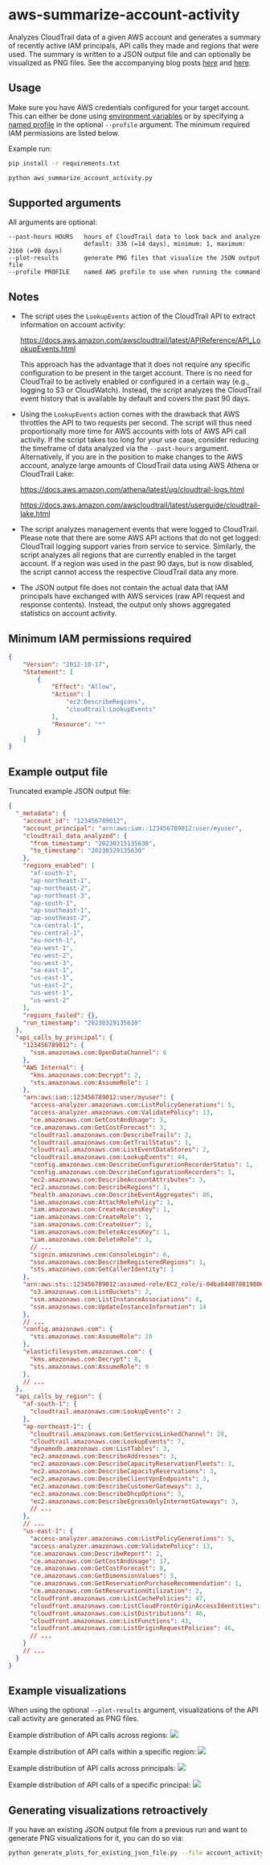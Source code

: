 # aws-summarize-account-activity

Analyzes CloudTrail data of a given AWS account and generates a summary of recently active IAM principals, API calls they made and regions that were used. The summary is written to a JSON output file and can optionally be visualized as PNG files. See the accompanying blog posts 
[here](https://medium.com/@michael.kirchner/how-to-get-an-overview-of-activities-going-on-within-an-aws-account-cb1608076819) and [here](https://medium.com/@michael.kirchner/visualizing-api-call-activity-in-your-aws-account-e5b37b520106). 


## Usage

Make sure you have AWS credentials configured for your target account. This can either be done using [environment 
variables](https://docs.aws.amazon.com/cli/latest/userguide/cli-configure-envvars.html) or by specifying a [named 
profile](https://docs.aws.amazon.com/cli/latest/userguide/cli-configure-profiles.html) in the optional `--profile` 
argument. The minimum required IAM permissions are listed below. 

Example run:

```bash
pip install -r requirements.txt

python aws_summarize_account_activity.py
```


## Supported arguments

All arguments are optional:

```
--past-hours HOURS   hours of CloudTrail data to look back and analyze
                     default: 336 (=14 days), minimum: 1, maximum: 2160 (=90 days)
--plot-results       generate PNG files that visualize the JSON output file
--profile PROFILE    named AWS profile to use when running the command
```


## Notes

* The script uses the `LookupEvents` action of the CloudTrail API to extract information on account activity:

  https://docs.aws.amazon.com/awscloudtrail/latest/APIReference/API_LookupEvents.html

  This approach has the advantage that it does not require any specific configuration to be present in the target account. There is no need for CloudTrail to be actively enabled or configured in a certain way (e.g., logging to S3 or CloudWatch). Instead, the script analyzes the CloudTrail event history that is available by default and covers the past 90 days.
  
* Using the `LookupEvents` action comes with the drawback that AWS throttles the API to two requests per second. The script will thus need proportionally more time for AWS accounts with lots of AWS API call activity. If the script takes too long for your use case, consider reducing the timeframe of data analyzed via the `--past-hours` argument. Alternatively, if you are in the position to make changes to the AWS account, analyze large amounts of CloudTrail data using AWS Athena or CloudTrail Lake:

  https://docs.aws.amazon.com/athena/latest/ug/cloudtrail-logs.html
  
  https://docs.aws.amazon.com/awscloudtrail/latest/userguide/cloudtrail-lake.html

* The script analyzes management events that were logged to CloudTrail. Please note that there are some AWS API actions that do not get logged: CloudTrail logging support varies from service to service. Similarly, the script analyzes all regions that are currently enabled in the target account. If a region was used in the past 90 days, but is now disabled, the script cannot access the respective CloudTrail data any more.

* The JSON output file does not contain the actual data that IAM principals have exchanged with AWS services (raw API request and response contents). Instead, the output only shows aggregated statistics on account activity.


## Minimum IAM permissions required

```json
{
    "Version": "2012-10-17",
    "Statement": [
        {
            "Effect": "Allow",
            "Action": [
                "ec2:DescribeRegions",
                "cloudtrail:LookupEvents"
            ],
            "Resource": "*"
        }
    ]
}
```


## Example output file

Truncated example JSON output file:
```json
{
  "_metadata": {
    "account_id": "123456789012",
    "account_principal": "arn:aws:iam::123456789012:user/myuser",
    "cloudtrail_data_analyzed": {
      "from_timestamp": "20230315135630",
      "to_timestamp": "20230329135630"
    },
    "regions_enabled": [
      "af-south-1",
      "ap-northeast-1",
      "ap-northeast-2",
      "ap-northeast-3",
      "ap-south-1",
      "ap-southeast-1",
      "ap-southeast-2",
      "ca-central-1",
      "eu-central-1",
      "eu-north-1",
      "eu-west-1",
      "eu-west-2",
      "eu-west-3",
      "sa-east-1",
      "us-east-1",
      "us-east-2",
      "us-west-1",
      "us-west-2"
    ],
    "regions_failed": {},
    "run_timestamp": "20230329135630"
  },
  "api_calls_by_principal": {
    "123456789012": {
      "ssm.amazonaws.com:OpenDataChannel": 6
    },
    "AWS Internal": {
      "kms.amazonaws.com:Decrypt": 2,
      "sts.amazonaws.com:AssumeRole": 1
    },
    "arn:aws:iam::123456789012:user/myuser": {
      "access-analyzer.amazonaws.com:ListPolicyGenerations": 5,
      "access-analyzer.amazonaws.com:ValidatePolicy": 13,
      "ce.amazonaws.com:GetCostAndUsage": 3,
      "ce.amazonaws.com:GetCostForecast": 3,
      "cloudtrail.amazonaws.com:DescribeTrails": 2,
      "cloudtrail.amazonaws.com:GetTrailStatus": 1,
      "cloudtrail.amazonaws.com:ListEventDataStores": 2,
      "cloudtrail.amazonaws.com:LookupEvents": 44,
      "config.amazonaws.com:DescribeConfigurationRecorderStatus": 1,
      "config.amazonaws.com:DescribeConfigurationRecorders": 1,
      "ec2.amazonaws.com:DescribeAccountAttributes": 3,
      "ec2.amazonaws.com:DescribeRegions": 1,
      "health.amazonaws.com:DescribeEventAggregates": 86,
      "iam.amazonaws.com:AttachRolePolicy": 1,
      "iam.amazonaws.com:CreateAccessKey": 1,
      "iam.amazonaws.com:CreateRole": 1,
      "iam.amazonaws.com:CreateUser": 1,
      "iam.amazonaws.com:DeleteAccessKey": 1,
      "iam.amazonaws.com:DeleteRole": 3,
      // ...
      "signin.amazonaws.com:ConsoleLogin": 6,
      "sso.amazonaws.com:DescribeRegisteredRegions": 1,
      "sts.amazonaws.com:GetCallerIdentity": 1
    },
    "arn:aws:sts::123456789012:assumed-role/EC2_role/i-04ba0448788198062": {
      "s3.amazonaws.com:ListBuckets": 2,
      "ssm.amazonaws.com:ListInstanceAssociations": 8,
      "ssm.amazonaws.com:UpdateInstanceInformation": 14
    },
    // ...
    "config.amazonaws.com": {
      "sts.amazonaws.com:AssumeRole": 28
    },
    "elasticfilesystem.amazonaws.com": {
      "kms.amazonaws.com:Decrypt": 8,
      "sts.amazonaws.com:AssumeRole": 9
    },
    // ...
  },
  "api_calls_by_region": {
    "af-south-1": {
      "cloudtrail.amazonaws.com:LookupEvents": 2
    },
    "ap-northeast-1": {
      "cloudtrail.amazonaws.com:GetServiceLinkedChannel": 28,
      "cloudtrail.amazonaws.com:LookupEvents": 7,
      "dynamodb.amazonaws.com:ListTables": 3,
      "ec2.amazonaws.com:DescribeAddresses": 3,
      "ec2.amazonaws.com:DescribeCapacityReservationFleets": 3,
      "ec2.amazonaws.com:DescribeCapacityReservations": 3,
      "ec2.amazonaws.com:DescribeClientVpnEndpoints": 3,
      "ec2.amazonaws.com:DescribeCustomerGateways": 3,
      "ec2.amazonaws.com:DescribeDhcpOptions": 3,
      "ec2.amazonaws.com:DescribeEgressOnlyInternetGateways": 3,
      // ...
    },
    // ...
    "us-east-1": {
      "access-analyzer.amazonaws.com:ListPolicyGenerations": 5,
      "access-analyzer.amazonaws.com:ValidatePolicy": 13,
      "ce.amazonaws.com:DescribeReport": 2,
      "ce.amazonaws.com:GetCostAndUsage": 17,
      "ce.amazonaws.com:GetCostForecast": 8,
      "ce.amazonaws.com:GetDimensionValues": 5,
      "ce.amazonaws.com:GetReservationPurchaseRecommendation": 1,
      "ce.amazonaws.com:GetReservationUtilization": 2,
      "cloudfront.amazonaws.com:ListCachePolicies": 47,
      "cloudfront.amazonaws.com:ListCloudFrontOriginAccessIdentities": 46,
      "cloudfront.amazonaws.com:ListDistributions": 46,
      "cloudfront.amazonaws.com:ListFunctions": 43,
      "cloudfront.amazonaws.com:ListOriginRequestPolicies": 46,
      // ...
    }
    // ...
  }
}
```


## Example visualizations

When using the optional `--plot-results` argument, visualizations of the API call activity are generated as PNG files. 

Example distribution of API calls across regions:
![](./example_plots/api_calls_per_region.png)

Example distribution of API calls within a specific region:
![](./example_plots/region_activity.png)

Example distribution of API calls across principals:
![](./example_plots/api_calls_per_principal.png)

Example distribution of API calls of a specific principal:
![](./example_plots/principal_activity.png)


## Generating visualizations retroactively
If you have an existing JSON output file from a previous run and want to generate PNG visualizations for it, you can do so via:

```bash
python generate_plots_for_existing_json_file.py --file account_activity_123456789012_20230329135630.json
```

